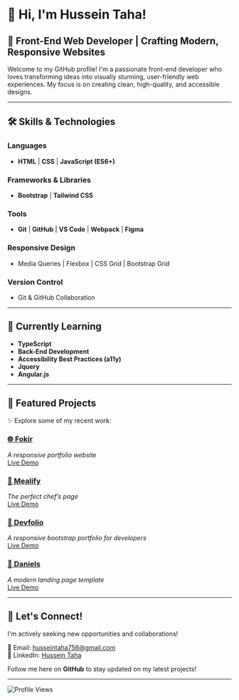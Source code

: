 # 👋 Hi, I'm Hussein Taha!

## 🌟 Front-End Web Developer | Crafting Modern, Responsive Websites
Welcome to my GitHub profile! I'm a passionate front-end developer who loves transforming ideas into visually stunning, user-friendly web experiences. My focus is on creating clean, high-quality, and accessible designs.

---

## 🛠️ Skills & Technologies
### **Languages**
- **HTML** | **CSS** | **JavaScript (ES6+)**

### **Frameworks & Libraries**
- **Bootstrap** | **Tailwind CSS**

### **Tools**
- **Git** | **GitHub** | **VS Code** | **Webpack** | **Figma**

### **Responsive Design**
- Media Queries | Flexbox | CSS Grid | Bootstrap Grid

### **Version Control**
- Git & GitHub Collaboration

---

## 🌱 Currently Learning
- **TypeScript** 
- **Back-End Development**
- **Accessibility Best Practices (a11y)**
- **Jquery**
- **Angular.js**

---

## 📂 Featured Projects
✨ Explore some of my recent work:  

### [🌐 Fokir](https://github.com/NothingAroundUs/Fokir)  
*A responsive portfolio website*  
[Live Demo](https://nothingaroundus.github.io/Fokir/)  

### [🍴 Mealify](https://github.com/NothingAroundUs/Mealify)  
*The perfect chef’s page*  
[Live Demo](https://nothingaroundus.github.io/Mealify/)  

### [💼 Devfolio](https://github.com/NothingAroundUs/Devfolio)  
*A responsive bootstrap portfolio for developers*  
[Live Demo](https://nothingaroundus.github.io/Devfolio/)

### [📜 Daniels](https://github.com/NothingAroundUs/Daniels)  
*A modern landing page template*  
[Live Demo](https://nothingaroundus.github.io/Daniels/)

---

## 🚀 Let's Connect!
I'm actively seeking new opportunities and collaborations!  

📧 Email: [husseintaha756@gmail.com](mailto:husseintaha756@gmail.com)  
💼 LinkedIn: [Hussein Taha](https://www.linkedin.com/in/hussein-taha-b43ba32a4/?trk=opento_sprofile_topcard)  

Follow me here on **GitHub** to stay updated on my latest projects!  

---

![Profile Views](https://komarev.com/ghpvc/?username=NothingAroundUs&&style=flat-square)
